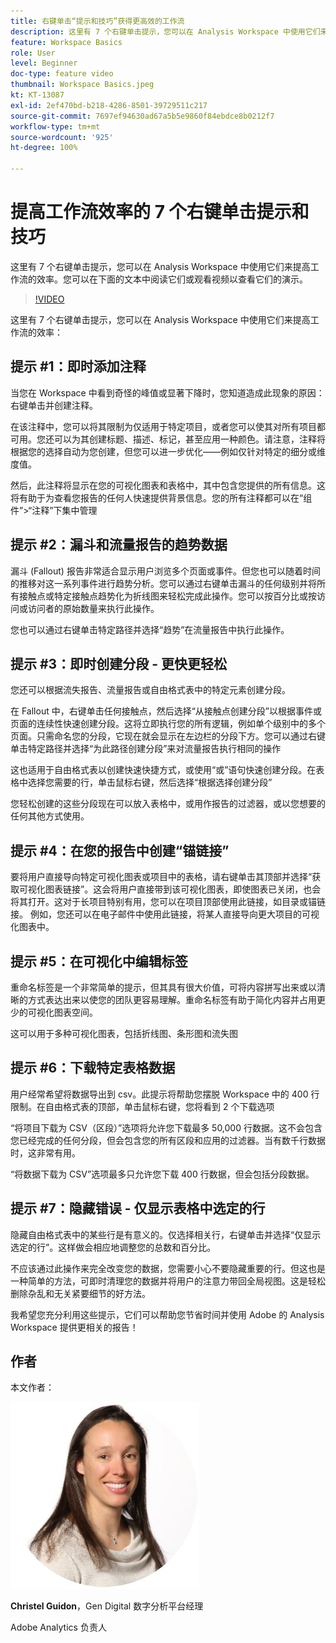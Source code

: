 ```yaml
---
title: 右键单击“提示和技巧”获得更高效的工作流
description: 这里有 7 个右键单击提示，您可以在 Analysis Workspace 中使用它们来提高工作流的效率。
feature: Workspace Basics
role: User
level: Beginner
doc-type: feature video
thumbnail: Workspace Basics.jpeg
kt: KT-13087
exl-id: 2ef470bd-b218-4286-8501-39729511c217
source-git-commit: 7697ef94630ad67a5b5e9860f84ebdce8b0212f7
workflow-type: tm+mt
source-wordcount: '925'
ht-degree: 100%

---
```


# 提高工作流效率的 7 个右键单击提示和技巧

这里有 7 个右键单击提示，您可以在 Analysis Workspace 中使用它们来提高工作流的效率。您可以在下面的文本中阅读它们或观看视频以查看它们的演示。

>[!VIDEO](https://video.tv.adobe.com/v/3417736/?quality=12&learn=on)

这里有 7 个右键单击提示，您可以在 Analysis Workspace 中使用它们来提高工作流的效率：

## 提示 #1：即时添加注释

当您在 Workspace 中看到奇怪的峰值或显著下降时，您知道造成此现象的原因：右键单击并创建注释。

在该注释中，您可以将其限制为仅适用于特定项目，或者您可以使其对所有项目都可用。您还可以为其创建标题、描述、标记，甚至应用一种颜色。请注意，注释将根据您的选择自动为您创建，但您可以进一步优化——例如仅针对特定的细分或维度值。

然后，此注释将显示在您的可视化图表和表格中，其中包含您提供的所有信息。这将有助于为查看您报告的任何人快速提供背景信息。您的所有注释都可以在“组件”>“注释”下集中管理

## 提示 #2：漏斗和流量报告的趋势数据

漏斗 (Fallout) 报告非常适合显示用户浏览多个页面或事件。但您也可以随着时间的推移对这一系列事件进行趋势分析。您可以通过右键单击漏斗的任何级别并将所有接触点或特定接触点趋势化为折线图来轻松完成此操作。您可以按百分比或按访问或访问者的原始数量来执行此操作。

您也可以通过右键单击特定路径并选择“趋势”在流量报告中执行此操作。

## 提示 #3：即时创建分段 - 更快更轻松

您还可以根据流失报告、流量报告或自由格式表中的特定元素创建分段。

在 Fallout 中，右键单击任何接触点，然后选择“从接触点创建分段”以根据事件或页面的连续性快速创建分段。这将立即执行您的所有逻辑，例如单个级别中的多个页面。只需命名您的分段，它现在就会显示在左边栏的分段下方。您可以通过右键单击特定路径并选择“为此路径创建分段”来对流量报告执行相同的操作

这也适用于自由格式表以创建快速快捷方式，或使用“或”语句快速创建分段。在表格中选择您需要的行，单击鼠标右键，然后选择“根据选择创建分段”

您轻松创建的这些分段现在可以放入表格中，或用作报告的过滤器，或以您想要的任何其他方式使用。

## 提示 #4：在您的报告中创建“锚链接”

要将用户直接导向特定可视化图表或项目中的表格，请右键单击其顶部并选择“获取可视化图表链接”。这会将用户直接带到该可视化图表，即使图表已关闭，也会将其打开。这对于长项目特别有用，您可以在项目顶部使用此链接，如目录或锚链接。 例如，您还可以在电子邮件中使用此链接，将某人直接导向更大项目的可视化图表中。

## 提示 #5：在可视化中编辑标签

重命名标签是一个非常简单的提示，但其具有很大价值，可将内容拼写出来或以清晰的方式表达出来以使您的团队更容易理解。重命名标签有助于简化内容并占用更少的可视化图表空间。

这可以用于多种可视化图表，包括折线图、条形图和流失图

## 提示 #6：下载特定表格数据

用户经常希望将数据导出到 csv。此提示将帮助您摆脱 Workspace 中的 400 行限制。在自由格式表的顶部，单击鼠标右键，您将看到 2 个下载选项

“将项目下载为 CSV（区段）”选项将允许您下载最多 50,000 行数据。这不会包含您已经完成的任何分段，但会包含您的所有区段和应用的过滤器。当有数千行数据时，这非常有用。

“将数据下载为 CSV”选项最多只允许您下载 400 行数据，但会包括分段数据。

## 提示 #7：隐藏错误 - 仅显示表格中选定的行

隐藏自由格式表中的某些行是有意义的。仅选择相关行，右键单击并选择“仅显示选定的行”。这样做会相应地调整您的总数和百分比。

不应该通过此操作来完全改变您的数据，您需要小心不要隐藏重要的行。但这也是一种简单的方法，可即时清理您的数据并将用户的注意力带回全局视图。这是轻松删除杂乱和无关紧要细节的好方法。

我希望您充分利用这些提示，它们可以帮助您节省时间并使用 Adobe 的 Analysis Workspace 提供更相关的报告！

## 作者

本文作者：

![Christel Guidon](assets/christel-guidon.jpg)

**Christel Guidon**，Gen Digital 数字分析平台经理

Adobe Analytics 负责人
